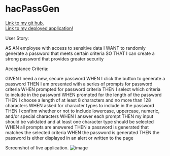 # hacPassGen
<a href = "https://github.com/HacAtac" target="_blank">Link to my git hub.</a></br>
<a href = "https://hacatac.github.io/hacPassGen/" target="_blank"> Link to my deployed application!</a>


User Story:

AS AN employee with access to sensitive data
I WANT to randomly generate a password that meets certain criteria
SO THAT I can create a strong password that provides greater security

Acceptance Criteria:

GIVEN I need a new, secure password
WHEN I click the button to generate a password
THEN I am presented with a series of prompts for password criteria
WHEN prompted for password criteria
THEN I select which criteria to include in the password
WHEN prompted for the length of the password
THEN I choose a length of at least 8 characters and no more than 128 characters
WHEN asked for character types to include in the password
THEN I confirm whether or not to include lowercase, uppercase, numeric, and/or special characters
WHEN I answer each prompt
THEN my input should be validated and at least one character type should be selected
WHEN all prompts are answered
THEN a password is generated that matches the selected criteria
WHEN the password is generated
THEN the password is either displayed in an alert or written to the page

Screenshot of live application.
![image](https://user-images.githubusercontent.com/87215152/131193996-107aac0d-9926-4e65-95ac-664f8d09cf29.png)


